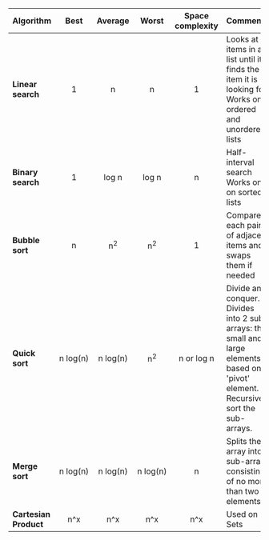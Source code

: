 | Algorithm           | Best            | Average             | Worst               | Space complexity    | Comments  |
| ------------------- | :-------------: | :-----------------: | :-----------------: | :-----------------: | :-------- |
| **Linear search**   | 1               | n                   | n                   | 1                   | Looks at all items in a list until it finds the item it is looking for <br> Works on ordered and unordered lists |
| **Binary search**   | 1               | log n               | log n               | n                   | Half-interval search <br> Works only on sorted lists |
| **Bubble sort**     | n               | n<sup>2</sup>       | n<sup>2</sup>       | 1                   | Compares each pair of adjacent items and swaps them if needed |
| **Quick sort**      | n&nbsp;log(n)   | n&nbsp;log(n)       | n<sup>2</sup>       | n or log n          | Divide and conquer.<br>Divides into 2 sub-arrays: the small and large elements, based on a 'pivot' element. Recursively sort the sub-arrays.|
| **Merge sort**      | n&nbsp;log(n)   | n&nbsp;log(n)       | n&nbsp;log(n)       | n                   | Splits the array into sub-arrays consisting of no more than two elements|
| **Cartesian Product** | n^x           | n^x                 | n^x                 | n^x                 | Used on Sets |
